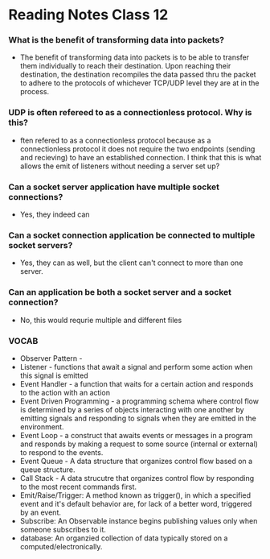 # Reading Notes Class 12

### What is the benefit of transforming data into packets?
- The benefit of transforming data into packets is to be able to transfer them individually to reach their destination. Upon reaching their destination, the destination recompiles the data passed thru the packet to adhere to the protocols of whichever TCP/UDP level they are at in the process.
### UDP is often refereed to as a connectionless protocol. Why is this?
- ften refered to as a connectionless protocol because as a connectionless protocol it does not require the two endpoints (sending and recieving) to have an established connection. I think that this is what allows the emit of listeners without needing a server set up?
### Can a socket server application have multiple socket connections?
- Yes, they indeed can
### Can a socket connection application be connected to multiple socket servers?
- Yes, they can as well, but the client can't connect to more than one server.
### Can an application be both a socket server and a socket connection?
- No, this would requrie multiple and different files

### VOCAB
- Observer Pattern - 
- Listener - functions that await a signal and perform some action when this signal is emitted
- Event Handler - a function that waits for a certain action and responds to the action with an action
- Event Driven Programming - a programming schema where control flow is determined by a series of objects interacting with one another by emitting signals and responding to signals when they are emitted in the environment.
- Event Loop - a construct that awaits events or messages in a program and responds by making a request to some source (internal or external) to respond to the events.
- Event Queue - A data structure that organizes control flow based on a queue structure.
- Call Stack - A data strucutre that organizes control flow by responding to the most recent commands first.
- Emit/Raise/Trigger: A method known as trigger(), in which a specified event and it's default behavior are, for lack of a better word, triggered by an event. 
- Subscribe: An Observable instance begins publishing values only when someone subscribes to it.
- database: An organzied collection of data typically stored on a computed/electronically.
